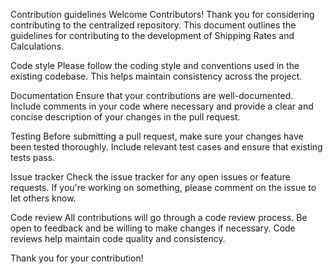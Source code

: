Contribution guidelines
Welcome Contributors!
Thank you for considering contributing to the centralized repository. This document outlines the guidelines for contributing to the development of Shipping Rates and Calculations.


Code style
Please follow the coding style and conventions used in the existing codebase. This helps maintain consistency across the project.


Documentation
Ensure that your contributions are well-documented. Include comments in your code where necessary and provide a clear and concise description of your changes in the pull request.


Testing
Before submitting a pull request, make sure your changes have been tested thoroughly. Include relevant test cases and ensure that existing tests pass.


Issue tracker
Check the issue tracker for any open issues or feature requests. If you're working on something, please comment on the issue to let others know.


Code review
All contributions will go through a code review process. Be open to feedback and be willing to make changes if necessary. Code reviews help maintain code quality and consistency.

Thank you for your contribution!
